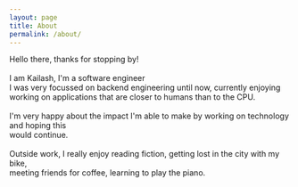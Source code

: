 ```yaml
---
layout: page
title: About
permalink: /about/
---
```


Hello there, thanks for stopping by!<br>
<br>
I am Kailash, I'm a software engineer <br>
I was very focussed on backend engineering until now, currently enjoying <br>
working on applications that are closer to humans than to the CPU. <br>
<br>
I'm very happy about the impact I'm able to make by working on technology and hoping this <br>
would continue. <br>
<br>
Outside work, I really enjoy reading fiction, getting lost in the city with my bike, <br>
meeting friends for coffee, learning to play the piano. <br>
